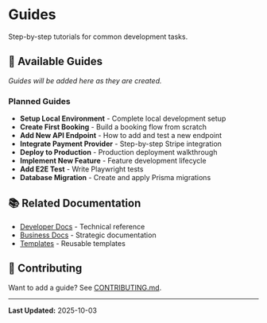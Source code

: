 # Guides

Step-by-step tutorials for common development tasks.

## 🎯 Available Guides

_Guides will be added here as they are created._

### Planned Guides

- **Setup Local Environment** - Complete local development setup
- **Create First Booking** - Build a booking flow from scratch
- **Add New API Endpoint** - How to add and test a new endpoint
- **Integrate Payment Provider** - Step-by-step Stripe integration
- **Deploy to Production** - Production deployment walkthrough
- **Implement New Feature** - Feature development lifecycle
- **Add E2E Test** - Write Playwright tests
- **Database Migration** - Create and apply Prisma migrations

## 📚 Related Documentation

- [Developer Docs](../for-developers/README.md) - Technical reference
- [Business Docs](../for-business/README.md) - Strategic documentation
- [Templates](../reference/templates/index.md) - Reusable templates

## 🤝 Contributing

Want to add a guide? See [CONTRIBUTING.md](https://github.com/albertodimas/brisa-cubana-clean-intelligence/blob/main/CONTRIBUTING.md).

---

**Last Updated:** 2025-10-03
